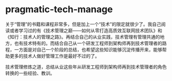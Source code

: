 # pragmatic-tech-manage

关于“管理”的书籍和课程非常多，但是加上一个“技术”的限定就很少了。我自己阅读或者学习过的有《技术管理之巅——如何从零打造高质效互联网技术团队》和《知行：技术人的管理之路》。再结合自己的从业实践，技术管理有管理共通的地方，也有技术特有的。而结合自己从一个研发工程师到架构师再到技术管理者的路程，一方面是对自己一个阶段的总结，也希望这些知识能够沉淀传播开来，能够帮助更多的技术人做好管理工作是最好不过的了。

技术管理修炼之道，总结从业这些年从研发工程师到架构师再到技术管理者的角色转换的一些经验、教训。